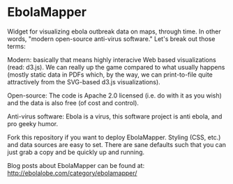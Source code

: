 EbolaMapper
===========

Widget for visualizing ebola outbreak data on maps, through time. In other words, "modern open-source anti-virus software." Let's break out those terms:

Modern: basically that means highly interacive Web based visualizations (read: d3.js). We can really up the game compared to what usually happens (mostly static data in PDFs which, by the way, we can print-to-file quite attractively from the SVG-based d3.js visualizations).

Open-source: The code is Apache 2.0 licensed (i.e. do with it as you wish) and the data is also free (of cost and control).

Anti-virus software: Ebola is a virus, this software project is anti ebola, and pro geeky humor.


Fork this repository if you want to deploy EbolaMapper. Styling (CSS, etc.) and data sources are easy to set. There are sane defaults such that you can just grab a copy and be quickly up and running.

Blog posts about EbolaMapper can be found at: http://ebolalobe.com/category/ebolamapper/
